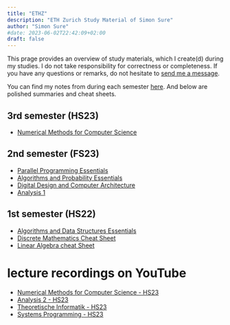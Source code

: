 ```yaml
---
title: "ETHZ"
description: "ETH Zurich Study Material of Simon Sure"
author: "Simon Sure"
#date: 2023-06-02T22:42:09+02:00
draft: false
---
```


This prage provides an overview of study materials, which I create(d) during my studies. I do not take responsibility for correctness or completeness. If you have any questions or remarks, do not hesitate to [send me a message](/contact).

You can find my notes from during each semester [here](https://ethz.simonsure.com). And below are polished summaries and cheat sheets.

## 3rd semester (HS23)
- [Numerical Methods for Computer Science](/ethz/semester3/numcs.pdf)

## 2nd semester (FS23)
- [Parallel Programming Essentials](/ethz/semester2/parallele-programmierung.pdf)
- [Algorithms and Probability Essentials](/ethz/semester2/algorithms-and-probability.pdf)
- [Digital Design and Computer Architecture](/ethz/semester2/ddca.pdf)
- [Analysis 1](/ethz/semester2/analysis-1.pdf)

## 1st semester (HS22)
- [Algorithms and Data Structures Essentials](/ethz/semester1/Algorithms-and-data-structures.pdf)
- [Discrete Mathematics Cheat Sheet](/ethz/semester1/discrete-mathematics-cheat-sheet.pdf)
- [Linear Algebra cheat Sheet](/ethz/semester1/linear-algebra-cheat-sheet.pdf)

# lecture recordings on YouTube
- [Numerical Methods for Computer Science - HS23](https://youtube.com/playlist?list=PL9HtDxVHgOKkcYv_bkw5fuEp6d6lLas_2&feature=shared)
- [Analysis 2 - HS23](https://youtube.com/playlist?list=PL9HtDxVHgOKkDVyiFFvFpPHT-joDAQ0L9&feature=shared)
- [Theoretische Informatik - HS23](https://youtube.com/playlist?list=PL9HtDxVHgOKkNTXt9ylv97vB0jOfg1jjS&feature=shared)
- [Systems Programming - HS23](https://youtube.com/playlist?list=PL9HtDxVHgOKlE9N_7buljNQ_T3cqLEZCz&feature=shared)